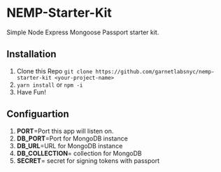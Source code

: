 # NEMP-Starter-Kit
Simple Node Express Mongoose Passport starter kit.

## Installation
1. Clone this Repo `git clone https://github.com/garnetlabsnyc/nemp-starter-kit <your-project-name>`
2. `yarn install` or `npm -i`
3. Have Fun!

## Configuartion

1. **PORT**=Port this app will listen on.
2. **DB_PORT**=Port for MongoDB instance
3. **DB_URL**=URL for MongoDB instance
4. **DB_COLLECTION**= collection for MongoDB
5. **SECRET**= secret for signing tokens with passport
